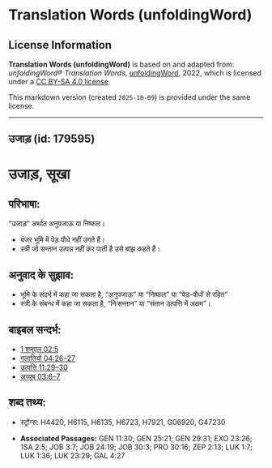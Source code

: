 # Translation Words (unfoldingWord)

## License Information

**Translation Words (unfoldingWord)** is based on and adapted from: _unfoldingWord® Translation Words_, [unfoldingWord](https://unfoldingword.org/utw), 2022, which is licensed under a [CC BY-SA 4.0 license](https://creativecommons.org/licenses/by-sa/4.0/legalcode.en).

This markdown version (created `2025-10-09`) is provided under the same license.



--------------------------------

## उजाड़ (id: 179595)

उजाड़, सूखा
===========

परिभाषा:
--------

“उजाड़” अर्थात अनुपजाऊ या निष्फल।

* बंजर भूमि में पेड़ पौधे नहीं उगते हैं।
* स्त्री जो सन्तान उत्पन्न नहीं कर पाती है उसे बांझ कहते हैं।

अनुवाद के सुझाव:
----------------

* भूमि के संदर्भ में कहा जा सकता है, “अनुपजाऊ” या “निष्फल” या “पेड़\-पौधों से रहित”
* स्त्री के संबन्ध में कहा जा सकता है, “निःसन्तान” या “संतान उत्पत्ति में अक्षम”।

बाइबल सन्दर्भ:
--------------

* [1 शमूएल 02:5](https://ref.ly/1Sam0:0)
* [गलातियों 04:26–27](https://ref.ly/Gal4:26-Gal4:27)
* [उत्पत्ति 11:29–30](https://ref.ly/Gen11:29-Gen11:30)
* [अय्यूब 03:6–7](https://ref.ly/Job3:6-Job3:7)

शब्द तथ्य:
----------

* स्ट्रोंग्स: H4420, H6115, H6135, H6723, H7921, G06920, G47230

* **Associated Passages:** GEN 11:30; GEN 25:21; GEN 29:31; EXO 23:26; 1SA 2:5; JOB 3:7; JOB 24:19; JOB 30:3; PRO 30:16; ZEP 2:13; LUK 1:7; LUK 1:36; LUK 23:29; GAL 4:27

